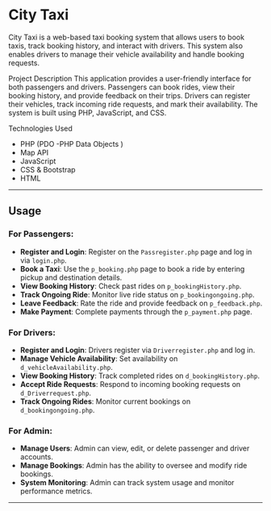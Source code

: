 # City Taxi
City Taxi is a web-based taxi booking system that allows users to book taxis, track booking history, and interact with drivers. This system also enables drivers to manage their vehicle availability and handle booking requests.

Project Description
This application provides a user-friendly interface for both passengers and drivers. Passengers can book rides, view their booking history, and provide feedback on their trips. Drivers can register their vehicles, track incoming ride requests, and mark their availability. The system is built using PHP, JavaScript, and CSS.

Technologies Used
- PHP (PDO -PHP Data Objects )
- Map API 
- JavaScript 
- CSS & Bootstrap
- HTML
---
## Usage

### For Passengers:
- **Register and Login**: Register on the `Passregister.php` page and log in via `login.php`.
- **Book a Taxi**: Use the `p_booking.php` page to book a ride by entering pickup and destination details.
- **View Booking History**: Check past rides on `p_bookingHistory.php`.
- **Track Ongoing Ride**: Monitor live ride status on `p_bookingongoing.php`.
- **Leave Feedback**: Rate the ride and provide feedback on `p_feedback.php`.
- **Make Payment**: Complete payments through the `p_payment.php` page.

### For Drivers:
- **Register and Login**: Drivers register via `Driverregister.php` and log in.
- **Manage Vehicle Availability**: Set availability on `d_vehicleAvailability.php`.
- **View Booking History**: Track completed rides on `d_bookingHistory.php`.
- **Accept Ride Requests**: Respond to incoming booking requests on `d_Driverrequest.php`.
- **Track Ongoing Rides**: Monitor current bookings on `d_bookingongoing.php`.


### For Admin:
- **Manage Users**: Admin can view, edit, or delete passenger and driver accounts.
- **Manage Bookings**: Admin has the ability to oversee and modify ride bookings.
- **System Monitoring**: Admin can track system usage and monitor performance metrics.
---

